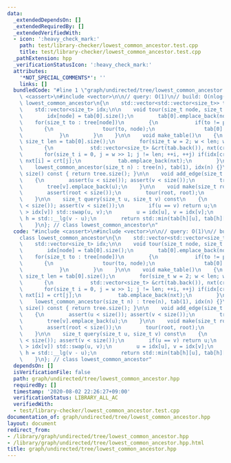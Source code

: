 ```yaml
---
data:
  _extendedDependsOn: []
  _extendedRequiredBy: []
  _extendedVerifiedWith:
  - icon: ':heavy_check_mark:'
    path: test/library-checker/lowest_common_ancestor.test.cpp
    title: test/library-checker/lowest_common_ancestor.test.cpp
  _pathExtension: hpp
  _verificationStatusIcon: ':heavy_check_mark:'
  attributes:
    '*NOT_SPECIAL_COMMENTS*': ''
    links: []
  bundledCode: "#line 1 \"graph/undirected/tree/lowest_common_ancestor.hpp\"\n#include\
    \ <cassert>\n#include <vector>\n\n// query: O(1)\n// build: O(nlog(n))\nclass\
    \ lowest_common_ancestor\n{\n    std::vector<std::vector<size_t>> tree, tab;\n\
    \    std::vector<size_t> idx;\n\n    void tour(size_t node, size_t pre)\n    {\n\
    \        idx[node] = tab[0].size();\n        tab[0].emplace_back(node);\n    \
    \    for(size_t to : tree[node])\n        {\n            if(to != pre)\n     \
    \       {\n                tour(to, node);\n                tab[0].emplace_back(node);\n\
    \            }\n        }\n    }\n\n    void make_table()\n    {\n        const\
    \ size_t len = tab[0].size();\n        for(size_t w = 2; w < len; w <<= 1)\n \
    \       {\n            std::vector<size_t> &crt(tab.back()), nxt(crt);\n     \
    \       for(size_t i = 0, j = w >> 1; j != len; ++i, ++j) if(idx[crt[i]] > idx[crt[j]])\
    \ nxt[i] = crt[j];\n            tab.emplace_back(nxt);\n        }\n    }\n\npublic:\n\
    \    lowest_common_ancestor(size_t n) : tree(n), tab(1), idx(n) {}\n\n    size_t\
    \ size() const { return tree.size(); }\n\n    void add_edge(size_t u, size_t v)\n\
    \    {\n        assert(u < size()); assert(v < size());\n        tree[u].emplace_back(v);\n\
    \        tree[v].emplace_back(u);\n    }\n\n    void make(size_t root)\n    {\n\
    \        assert(root < size());\n        tour(root, root);\n        make_table();\n\
    \    }\n\n    size_t query(size_t u, size_t v) const\n    {\n        assert(u\
    \ < size()); assert(v < size());\n        if(u == v) return u;\n        if(idx[u]\
    \ > idx[v]) std::swap(u, v);\n        u = idx[u], v = idx[v];\n        size_t\
    \ h = std::__lg(v - u);\n        return std::min(tab[h][u], tab[h][v - (1 << h)]);\n\
    \    }\n}; // class lowest_common_ancestor\n"
  code: "#include <cassert>\n#include <vector>\n\n// query: O(1)\n// build: O(nlog(n))\n\
    class lowest_common_ancestor\n{\n    std::vector<std::vector<size_t>> tree, tab;\n\
    \    std::vector<size_t> idx;\n\n    void tour(size_t node, size_t pre)\n    {\n\
    \        idx[node] = tab[0].size();\n        tab[0].emplace_back(node);\n    \
    \    for(size_t to : tree[node])\n        {\n            if(to != pre)\n     \
    \       {\n                tour(to, node);\n                tab[0].emplace_back(node);\n\
    \            }\n        }\n    }\n\n    void make_table()\n    {\n        const\
    \ size_t len = tab[0].size();\n        for(size_t w = 2; w < len; w <<= 1)\n \
    \       {\n            std::vector<size_t> &crt(tab.back()), nxt(crt);\n     \
    \       for(size_t i = 0, j = w >> 1; j != len; ++i, ++j) if(idx[crt[i]] > idx[crt[j]])\
    \ nxt[i] = crt[j];\n            tab.emplace_back(nxt);\n        }\n    }\n\npublic:\n\
    \    lowest_common_ancestor(size_t n) : tree(n), tab(1), idx(n) {}\n\n    size_t\
    \ size() const { return tree.size(); }\n\n    void add_edge(size_t u, size_t v)\n\
    \    {\n        assert(u < size()); assert(v < size());\n        tree[u].emplace_back(v);\n\
    \        tree[v].emplace_back(u);\n    }\n\n    void make(size_t root)\n    {\n\
    \        assert(root < size());\n        tour(root, root);\n        make_table();\n\
    \    }\n\n    size_t query(size_t u, size_t v) const\n    {\n        assert(u\
    \ < size()); assert(v < size());\n        if(u == v) return u;\n        if(idx[u]\
    \ > idx[v]) std::swap(u, v);\n        u = idx[u], v = idx[v];\n        size_t\
    \ h = std::__lg(v - u);\n        return std::min(tab[h][u], tab[h][v - (1 << h)]);\n\
    \    }\n}; // class lowest_common_ancestor"
  dependsOn: []
  isVerificationFile: false
  path: graph/undirected/tree/lowest_common_ancestor.hpp
  requiredBy: []
  timestamp: '2020-08-02 22:26:27+09:00'
  verificationStatus: LIBRARY_ALL_AC
  verifiedWith:
  - test/library-checker/lowest_common_ancestor.test.cpp
documentation_of: graph/undirected/tree/lowest_common_ancestor.hpp
layout: document
redirect_from:
- /library/graph/undirected/tree/lowest_common_ancestor.hpp
- /library/graph/undirected/tree/lowest_common_ancestor.hpp.html
title: graph/undirected/tree/lowest_common_ancestor.hpp
---
```

